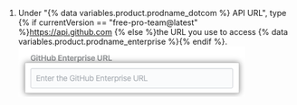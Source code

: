1. Under "{% data variables.product.prodname_dotcom %} API URL", type {% if currentVersion == "free-pro-team@latest" %}https://api.github.com {% else %}the URL you use to access {% data variables.product.prodname_enterprise %}{% endif %}. ![{% data variables.product.prodname_enterprise %} API URL Feld](/assets/images/help/insights/enterprise-api-url.png)
